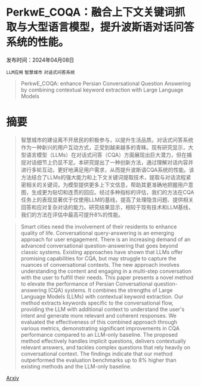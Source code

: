# PerkwE_COQA：融合上下文关键词抓取与大型语言模型，提升波斯语对话问答系统的性能。

发布时间：2024年04月08日

`LLM应用` `智慧城市` `对话式问答系统`

> PerkwE_COQA: enhance Persian Conversational Question Answering by combining contextual keyword extraction with Large Language Models

# 摘要

> 智慧城市的建设离不开居民的积极参与，以提升生活品质。对话式问答系统作为一种新兴的用户互动方式，正受到越来越多的青睐。现有研究显示，大型语言模型（LLMs）在对话式问答（CQA）方面展现出巨大潜力，但在捕捉对话细节上仍显不足。本研究提出了一种创新方法，通过理解对话内容并进行多轮互动，更好地满足用户需求，从而提升波斯语CQA系统的性能。该方法结合了LLMs的强大能力和上下文关键词提取技术，提取与对话流程紧密相关的关键词，为模型提供更多上下文信息，帮助其更准确地把握用户意图，生成更为贴切和连贯的回应。经过多种指标的评估，我们的方法在CQA任务上的表现显著优于仅使用LLM的基线，提高了处理隐含问题、提供相关回答和应对复杂对话的能力。研究结果显示，相较于现有技术和LLM基线，我们的方法在评估中最高可提升8%的性能。

> Smart cities need the involvement of their residents to enhance quality of life. Conversational query-answering is an emerging approach for user engagement. There is an increasing demand of an advanced conversational question-answering that goes beyond classic systems. Existing approaches have shown that LLMs offer promising capabilities for CQA, but may struggle to capture the nuances of conversational contexts. The new approach involves understanding the content and engaging in a multi-step conversation with the user to fulfill their needs. This paper presents a novel method to elevate the performance of Persian Conversational question-answering (CQA) systems. It combines the strengths of Large Language Models (LLMs) with contextual keyword extraction. Our method extracts keywords specific to the conversational flow, providing the LLM with additional context to understand the user's intent and generate more relevant and coherent responses. We evaluated the effectiveness of this combined approach through various metrics, demonstrating significant improvements in CQA performance compared to an LLM-only baseline. The proposed method effectively handles implicit questions, delivers contextually relevant answers, and tackles complex questions that rely heavily on conversational context. The findings indicate that our method outperformed the evaluation benchmarks up to 8% higher than existing methods and the LLM-only baseline.

[Arxiv](https://arxiv.org/abs/2404.05406)